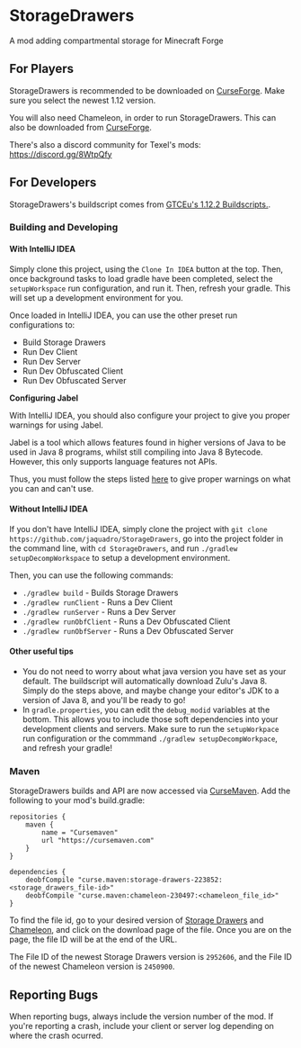 StorageDrawers
==============

A mod adding compartmental storage for Minecraft Forge

For Players
-----------

StorageDrawers is recommended to be downloaded on [CurseForge](https://www.curseforge.com/minecraft/mc-mods/storage-drawers). Make sure you select the newest 1.12 version.

You will also need Chameleon, in order to run StorageDrawers. This can also be downloaded from [CurseForge](https://www.curseforge.com/minecraft/mc-mods/chameleon).

There's also a discord community for Texel's mods: https://discord.gg/8WtpQfy

For Developers
--------------

StorageDrawers's buildscript comes from [GTCEu's 1.12.2 Buildscripts.](https://github.com/GregTechCEu/Buildscripts).

### Building and Developing

#### With IntelliJ IDEA
Simply clone this project, using the `Clone In IDEA` button at the top. Then, once background tasks to load gradle have been completed, select the `setupWorkspace` run configuration, and run it. 
Then, refresh your gradle. This will set up a development environment for you.

Once loaded in IntelliJ IDEA, you can use the other preset run configurations to:
- Build Storage Drawers
- Run Dev Client
- Run Dev Server
- Run Dev Obfuscated Client
- Run Dev Obfuscated Server

**Configuring Jabel**

With IntelliJ IDEA, you should also configure your project to give you proper warnings for using Jabel. 

Jabel is a tool which allows features found in higher versions of Java to be used in Java 8 programs, whilst still compiling into Java 8 Bytecode. However, this only supports language features not APIs. 

Thus, you must follow the steps listed [here](https://github.com/GregTechCEu/Buildscripts/blob/master/docs/jabel.md) to give proper warnings on what you can and can't use.

#### Without IntelliJ IDEA
If you don't have IntelliJ IDEA, simply clone the project with `git clone https://github.com/jaquadro/StorageDrawers`, go into the project folder in the command line, with `cd StorageDrawers`, and run `./gradlew setupDecompWorkspace` to setup a development environment. 

Then, you can use the following commands:
- `./gradlew build` - Builds Storage Drawers
- `./gradlew runClient` - Runs a Dev Client
- `./gradlew runServer` - Runs a Dev Server
- `./gradlew runObfClient` - Runs a Dev Obfuscated Client
- `./gradlew runObfServer` - Runs a Dev Obfuscated Server

#### Other useful tips
 - You do not need to worry about what java version you have set as your default. The buildscript will automatically download Zulu's Java 8. Simply do the steps above, and maybe change your editor's JDK to a version of Java 8, and you'll be ready to go!
 - In `gradle.properties`, you can edit the `debug_modid` variables at the bottom. This allows you to include those soft dependencies into your development clients and servers. Make sure to run the `setupWorkpace` run configuration or the commmand `./gradlew setupDecompWorkpace`, and refresh your gradle!

### Maven

StorageDrawers builds and API are now accessed via [CurseMaven](https://www.cursemaven.com/).  Add the following to your mod's build.gradle:
```
repositories {
    maven {
        name = "Cursemaven"
        url "https://cursemaven.com"
    }
}

dependencies {
    deobfCompile "curse.maven:storage-drawers-223852:<storage_drawers_file-id>"
    deobfCompile "curse.maven:chameleon-230497:<chameleon_file_id>"
}
```
To find the file id, go to your desired version of [Storage Drawers](https://www.curseforge.com/minecraft/mc-mods/storage-drawers) and [Chameleon](https://www.curseforge.com/minecraft/mc-mods/chameleon), and click on the download page of the file. Once you are on the page, the file ID will be at the end of the URL.

The File ID of the newest Storage Drawers version is `2952606`, and the File ID of the newest Chameleon version is `2450900`.

Reporting Bugs
--------------

When reporting bugs, always include the version number of the mod.  If you're reporting a crash, include your client or server log depending on where the crash ocurred.

